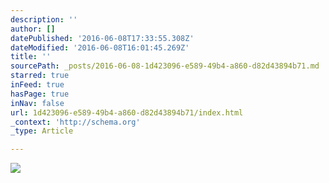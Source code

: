 ```yaml
---
description: ''
author: []
datePublished: '2016-06-08T17:33:55.308Z'
dateModified: '2016-06-08T16:01:45.269Z'
title: ''
sourcePath: _posts/2016-06-08-1d423096-e589-49b4-a860-d82d43894b71.md
starred: true
inFeed: true
hasPage: true
inNav: false
url: 1d423096-e589-49b4-a860-d82d43894b71/index.html
_context: 'http://schema.org'
_type: Article

---
```

![](https://the-grid-user-content.s3-us-west-2.amazonaws.com/31900177-0898-4201-82f7-59f2b09a4763.png)